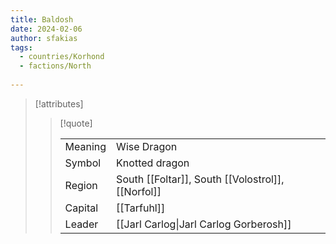 ```yaml
---
title: Baldosh
date: 2024-02-06
author: sfakias
tags:
  - countries/Korhond
  - factions/North
 
---
```

> [!attributes]
> 
> > [!quote]
> >
> > | | |
> > | --- | --- |
> > | Meaning | Wise Dragon |
> > | Symbol | Knotted dragon |
> > | Region | South [[Foltar]], South [[Volostrol]], [[Norfol]] |
> > | Capital | [[Tarfuhl]] |
> > | Leader | [[Jarl Carlog\|Jarl Carlog Gorberosh]] |